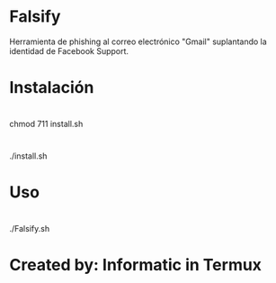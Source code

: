 # Falsify
Herramienta de phishing al correo electrónico "Gmail"
suplantando la identidad de Facebook Support.
#
# Instalación
#
chmod 711 install.sh
#
./install.sh
#
# Uso
#
./Falsify.sh
#
# Created by: Informatic in Termux
